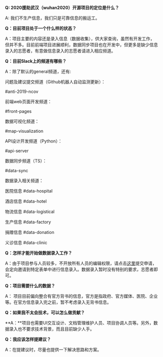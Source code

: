 **Q: 2020援助武汉（wuhan2020）开源项目的定位是什么？**

A: 我们不生产信息，我们只是可靠信息的搬运工。

**Q：目前项目处于一个什么样的状态？**

A：项目主要的内容还是录入信息（数据收集），供大家查询，虽然有开发工作，但并不多。目前前端项目进展顺利，数据同步项目也在开发中，但更多是缺少信息录入的志愿者，有意做信息录入的志愿者请进入相应频道。

**Q：目前Slack上的频道有哪些？**

A：除了默认的general频道，还有:

问题及建议提交频道（Github机器人自动监测更新）：

#anti-2019-ncov

前端web页面开发频道：

#front-pages

数据可视化频道：

#map-visualization

API设计开发频道（Python）：

#api-server

数据同步频道（TS）：

#data-sync

数据录入相关频道：

医院信息 #data-hospital

酒店信息 #data-hotel

物流信息 #data-logistical

生产信息 #data-factory

捐赠信息 #data-donation

义诊信息 #data-clinic

**Q：怎样才能开始做数据录入工作？**

A：由于项目参与人员较多，不开放所有人员的编辑权限，请点击[这里](https://shimo.im/forms/YVJkGrGCWwQPTpqY/fill)提交申请，会定向邀请到特定表单中进行信息录入。数据录入暂时没有特别的要求，志愿者即可。

**Q：项目需要什么的数据？**

A： 项目目前偏向整合有官方背书的信息，官方是指政府、官方媒体、医院、企业等。在官方信息录入完之前，暂不考虑录入无背书信息。

**Q：如果我不太会技术，可以怎么做贡献？**

**A：**项目也需要UI交互设计、文档管理维护人员、项目协调人员等。另外，数据录入也不要求技术背景，而且目前缺少人手。

**Q：我应该怎样提建议？**

A：在提建议时，尽量也提供一下解决思路和方案。

